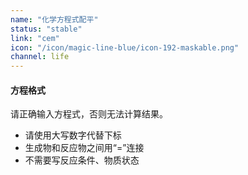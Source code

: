 ```yaml
---
name: "化学方程式配平"
status: "stable"
link: "cem"
icon: "/icon/magic-line-blue/icon-192-maskable.png"
channel: life
---
```


#### 方程格式

请正确输入方程式，否则无法计算结果。

-   请使用大写数字代替下标
-   生成物和反应物之间用“=”连接
-   不需要写反应条件、物质状态
